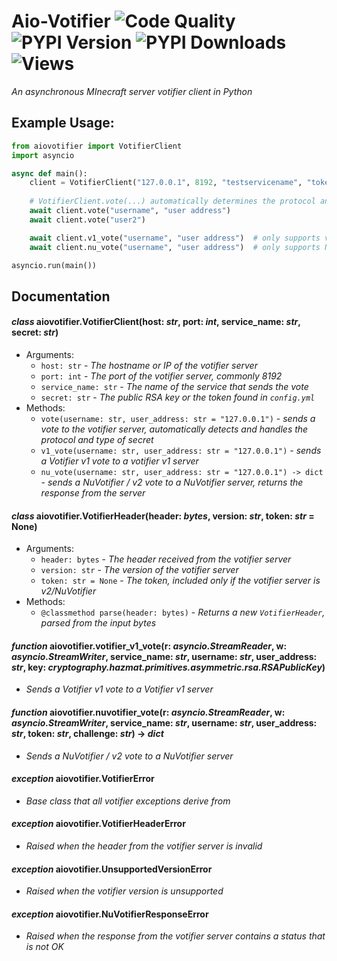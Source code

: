 # Aio-Votifier ![Code Quality](https://www.codefactor.io/repository/github/iapetus-11/aio-votifier/badge) ![PYPI Version](https://img.shields.io/pypi/v/aiovotifier.svg) ![PYPI Downloads](https://img.shields.io/pypi/dw/aiovotifier?color=0FAE6E) ![Views](https://api.ghprofile.me/view?username=iapetus-11.aio-votifier&color=0FAE6E&label=views&style=flat)
*An asynchronous MInecraft server votifier client in Python*

## Example Usage:
```py
from aiovotifier import VotifierClient
import asyncio

async def main():
    client = VotifierClient("127.0.0.1", 8192, "testservicename", "token/rsa key")
    
    # VotifierClient.vote(...) automatically determines the protocol and key format
    await client.vote("username", "user address")
    await client.vote("user2")

    await client.v1_vote("username", "user address")  # only supports v1 protocol
    await client.nu_vote("username", "user address")  # only supports NuVotifier/v2 protocol

asyncio.run(main())
```

## Documentation
#### *class* aiovotifier.**VotifierClient**(host: *str*, port: *int*, service_name: *str*, secret: *str*)
- Arguments:
    - `host: str` - *The hostname or IP of the votifier server*
    - `port: int` - *The port of the votifier server, commonly 8192*
    - `service_name: str` - *The name of the service that sends the vote*
    - `secret: str` - *The public RSA key or the token found in `config.yml`*
- Methods:
    - `vote(username: str, user_address: str = "127.0.0.1")` - *sends a vote to the votifier server, automatically detects and handles the protocol and type of secret*
    - `v1_vote(username: str, user_address: str = "127.0.0.1")` - *sends a Votifier v1 vote to a votifier v1 server*
    - `nu_vote(username: str, user_address: str = "127.0.0.1") -> dict` - *sends a NuVotifier / v2 vote to a NuVotifier server, returns the response from the server*

#### *class* aiovotifier.**VotifierHeader**(header: *bytes*, version: *str*, token: *str* = None)
- Arguments:
    - `header: bytes` - *The header received from the votifier server*
    - `version: str` - *The version of the votifier server*
    - `token: str = None` - *The token, included only if the votifier server is v2/NuVotifier*
- Methods:
    - `@classmethod parse(header: bytes)` - *Returns a new `VotifierHeader`, parsed from the input bytes*

#### *function* aiovotifier.**votifier_v1_vote**(r: *asyncio.StreamReader*, w: *asyncio.StreamWriter*, service_name: *str*, username: *str*, user_address: *str*, key: *cryptography.hazmat.primitives.asymmetric.rsa.RSAPublicKey*)
- *Sends a Votifier v1 vote to a Votifier v1 server*

#### *function* aiovotifier.**nuvotifier_vote**(r: *asyncio.StreamReader*, w: *asyncio.StreamWriter*, service_name: *str*, username: *str*, user_address: *str*, token: *str*, challenge: *str*) -> *dict*
- *Sends a NuVotifier / v2 vote to a NuVotifier server*

#### *exception* aiovotifier.**VotifierError**
- *Base class that all votifier exceptions derive from*

#### *exception* aiovotifier.**VotifierHeaderError**
- *Raised when the header from the votifier server is invalid*

#### *exception* aiovotifier.**UnsupportedVersionError**
- *Raised when the votifier version is unsupported*

#### *exception* aiovotifier.**NuVotifierResponseError**
- *Raised when the response from the votifier server contains a status that is not OK*
